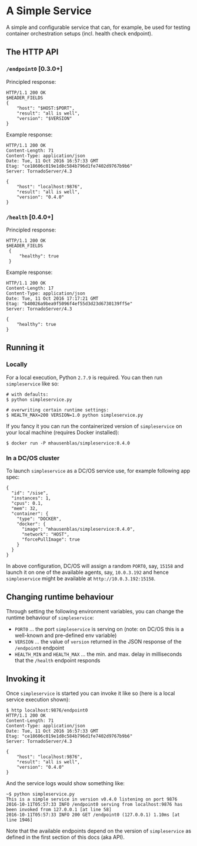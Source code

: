 # A Simple Service

A simple and configurable service that can, for example, be used for testing container orchestration setups (incl. health check endpoint).

## The HTTP API

### `/endpoint0` [0.3.0+]

Principled response:

    HTTP/1.1 200 OK
    $HEADER_FIELDS
    {
        "host": "$HOST:$PORT",
        "result": "all is well",
        "version": "$VERSION"
    }

Example response:

    HTTP/1.1 200 OK
    Content-Length: 71
    Content-Type: application/json
    Date: Tue, 11 Oct 2016 16:57:33 GMT
    Etag: "ce18606c019e1d8c584b796d1fe7402d9767b9b6"
    Server: TornadoServer/4.3

    {
        "host": "localhost:9876",
        "result": "all is well",
        "version": "0.4.0"
    }

### `/health` [0.4.0+]

Principled response:

    HTTP/1.1 200 OK
    $HEADER_FIELDS
     {
         "healthy": true
     }

Example response:

    HTTP/1.1 200 OK
    Content-Length: 17
    Content-Type: application/json
    Date: Tue, 11 Oct 2016 17:17:21 GMT
    Etag: "b40026a9bea9f5096f4ef55d3d23d6730139ff5e"
    Server: TornadoServer/4.3
    
    {
        "healthy": true
    }

## Running it

### Locally

For a local execution, Python `2.7.9` is required. You can then run `simpleservice` like so:

    # with defaults:
    $ python simpleservice.py
    
    # overwriting certain runtime settings:
    $ HEALTH_MAX=200 VERSION=1.0 python simpleservice.py
    
If you fancy it you can run the containerized version of `simpleservice` on your local machine (requires Docker installed):

    $ docker run -P mhausenblas/simpleservice:0.4.0

### In a DC/OS cluster

To launch `simpleservice` as a DC/OS service use, for example following app spec:

    {
      "id": "/sise",
      "instances": 1,
      "cpus": 0.1,
      "mem": 32,
      "container": {
        "type": "DOCKER",
        "docker": {
          "image": "mhausenblas/simpleservice:0.4.0",
          "network": "HOST",
          "forcePullImage": true
        }
      }
    }

In above configuration, DC/OS will assign a random `PORT0`, say, `15158` and launch it on one of the available agents, say, `10.0.3.192` and hence `simpleservice` might be available at `http://10.0.3.192:15158`.


## Changing runtime behaviour

Through setting the following environment variables, you can change the runtime behaviour of `simpleservice`:

- `PORT0` ... the port `simpleservice` is serving on (note: on DC/OS this is a well-known and pre-defined env variable)
- `VERSION` ... the value of `version` returned in the JSON response of the `/endpoint0` endpoint
- `HEALTH_MIN` and `HEALTH_MAX` ... the min. and max. delay in milliseconds that the `/health` endpoint responds

## Invoking it

Once `simpleservice` is started you can invoke it like so (here is a local service execution shown):

    $ http localhost:9876/endpoint0
    HTTP/1.1 200 OK
    Content-Length: 71
    Content-Type: application/json
    Date: Tue, 11 Oct 2016 16:57:33 GMT
    Etag: "ce18606c019e1d8c584b796d1fe7402d9767b9b6"
    Server: TornadoServer/4.3

    {
        "host": "localhost:9876",
        "result": "all is well",
        "version": "0.4.0"
    }

And the service logs would show something like:

    ~$ python simpleservice.py
    This is a simple service in version v0.4.0 listening on port 9876
    2016-10-11T05:57:33 INFO /endpoint0 serving from localhost:9876 has been invoked from 127.0.0.1 [at line 58]
    2016-10-11T05:57:33 INFO 200 GET /endpoint0 (127.0.0.1) 1.10ms [at line 1946]

Note that the available endpoints depend on the version of `simpleservice` as defined in the first section of this docs (aka API).
